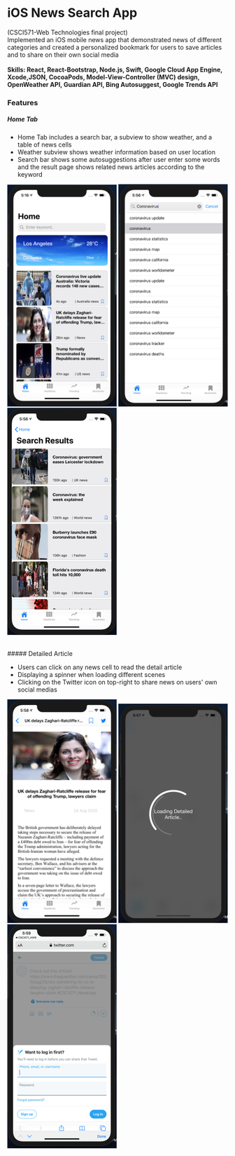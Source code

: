 # iOS News Search App 

(CSCI571-Web Technologies final project) <br>
Implemented an iOS mobile news app that demonstrated news of different categories and created a personalized bookmark for users to save articles and to share on their own social media<br><br>
**Skills: React, React-Bootstrap, Node.js, Swift, Google Cloud App Engine, Xcode,JSON, CocoaPods, Model-View-Controller (MVC) design, OpenWeather API, Guardian API, Bing Autosuggest, Google Trends API** <br>
### Features
##### Home Tab
- Home Tab includes a search bar, a subview to show weather, and a table of news cells
- Weather subview shows weather information based on user location
- Search bar shows some autosuggestions after user enter some words and the result page shows related news articles according to the keyword
<p>
	<img src="./imgs/hometab.png" width="250px" />
	<img src="./imgs/autosuggest.png" width="250px" />
	<img src="./imgs/searchresult.png" width="250px" />
</p>

<br>
##### Detailed Article

- Users can click on any news cell to read the detail article
- Displaying a spinner when loading different scenes
- Clicking on the Twitter icon on top-right to share news on users' own social medias
 <p>
	<img src="./imgs/click.png" width="250px" />
	<img src="./imgs/spinner.png" width="250px" />
	<img src="./imgs/twitter.png" width="250px" />
</p>
